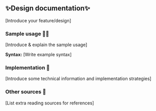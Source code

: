 ## ✨Design documentation✨
[Introduce your feature/design]

### Sample usage 👨‍💻
[Introduce & explain the sample usage]

**Syntax:**
[Write example syntax]

### Implementation 🔨
[Introduce some technical information and implementation strategies]

### Other sources 📖
[List extra reading sources for references]
